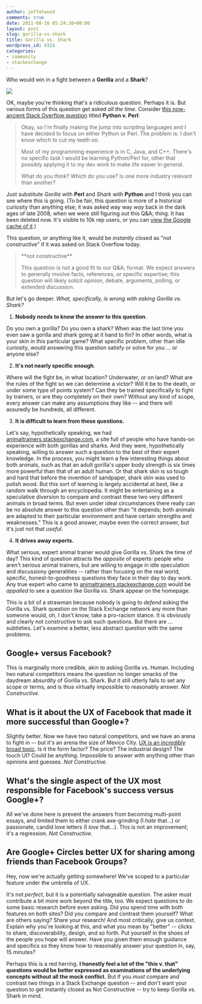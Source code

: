 ```yaml
---
author: jeffatwood
comments: true
date: 2011-08-16 05:24:38+00:00
layout: post
slug: gorilla-vs-shark
title: Gorilla vs. Shark
wordpress_id: 9324
categories:
- community
- stackexchange
---
```


Who would win in a fight between a **Gorilla** and a **Shark**?

[![](http://blog.stackoverflow.com/wp-content/uploads/gorilla-vs-shark.png)](http://www.topatoco.com/merchant.mvc?Screen=PROD&Store_Code=TO&Product_Code=RB-HIGHFIVE&Category_Code=RB)

OK, maybe you're thinking that's a ridiculous question. Perhaps it is. But various forms of this question get asked _all the time_. Consider [this now-ancient Stack Overflow question](http://webcache.googleusercontent.com/search?q=cache:q-X6oyt_KVsJ:stackoverflow.com/questions/150043/python-v-perl+%22Okay,+so+I'm+finally+making+the+jump+into+scripting+languages+and+I+have+decided+to+focus+on+either+Python+or+Perl.%22&cd=1&hl=en&ct=clnk&gl=us&source=www.google.com) titled **Python v. Perl**:



<blockquote>
Okay, so I'm finally making the jump into scripting languages and I have decided to focus on either Python or Perl. The problem is: I don't know which to cut my teeth on.

Most of my programming experience is in C, Java, and C++. There's no specific task I would be learning Python/Perl for, other that possibly applying it to my dev work to make life easier in general.

What do you think? Which do you use? Is one more industry relevant than another?
</blockquote>



Just substitute _Gorilla_ with **Perl** and _Shark_ with **Python** and I think you can see where this is going. (To be fair, this question is more of a historical curiosity than anything else; it was asked way way _way_ back in the dark ages of late 2008, when we were still figuring out this Q&A; thing. It has been deleted now. It's visible to 10k rep users, or you can [view the Google cache of it](http://webcache.googleusercontent.com/search?q=cache:q-X6oyt_KVsJ:stackoverflow.com/questions/150043/python-v-perl+%22Okay,+so+I'm+finally+making+the+jump+into+scripting+languages+and+I+have+decided+to+focus+on+either+Python+or+Perl.%22&cd=1&hl=en&ct=clnk&gl=us&source=www.google.com).)

This question, or anything like it, would be _instantly_ closed as "not constructive" if it was asked on Stack Overflow today.



<blockquote>
**not constructive**

This question is not a good fit to our Q&A; format. We expect answers to generally involve facts, references, or specific expertise; this question will likely solicit opinion, debate, arguments, polling, or extended discussion.
</blockquote>



But let's go deeper. _What, specifically, is wrong with asking Gorilla vs. Shark?_





  1. **Nobody _needs_ to know the answer to this question**. 

Do you own a gorilla? Do you own a shark? When was the last time you even saw a gorilla and shark going at it hand to fin? In other words, what is your skin in this particular game? What specific problem, other than idle curiosity, would answering this question satisfy or solve for you ... or anyone else?


  2. **It's not nearly specific enough**.

Where will the fight be, in what location? Underwater, or on land? What are the rules of the fight so we can determine a victor? Will it be to the death, or under some type of points system? Can they be trained specifically to fight by trainers, or are they completely on their own? Without any kind of scope, every answer can make any assumptions they like -- and there will assuredly be hundreds, all different.


  3. **It is difficult to learn from these questions.**

Let's say, hypothetically speaking, we had [animaltrainers.stackexchange.com](http://sadtrombone.com/), a site full of people who have hands-on experience with both gorillas and sharks. And they were, hypothetically speaking, willing to answer such a question to the best of their expert knowledge. In the process, you might learn a few interesting things about both animals, such as that an adult gorilla's upper body strength is six times more powerful than that of an adult human. Or that shark skin is so tough and hard that before the invention of sandpaper, shark skin was used to polish wood. But this sort of learning is largely accidental at best, like a random walk through an encyclopedia. It might be entertaining as a speculative diversion to compare and contrast these two very different animals in broad terms. But even under ideal circumstances there really can be no absolute answer to this question other than "it depends; both animals are adapted to their particular environment and have certain strengths and weaknesses." This is a good answer, maybe even the correct answer, but it's just not that _useful_.


  4. **It drives away experts.**

What serious, expert animal trainer would give Gorilla vs. Shark the time of day? This kind of question attracts the _opposite_ of experts: people who aren't serious animal trainers, but are willing to engage in idle speculation and discussiony generalities -- rather than focusing on the real world, specific, honest-to-goodness questions they face in their day to day work. Any true expert who came to [animaltrainers.stackexchange.com](http://sadtrombone.com/) would be _appalled_ to see a question like Gorilla vs. Shark appear on the homepage.



This is a bit of a strawman because nobody is going to _defend_ asking the Gorilla vs. Shark question on the Stack Exchange network any more than someone would, oh, I don't know, take a pro-racism stance. It is obviously and clearly not constructive to ask such questions. But there are ... subtleties. Let's examine a better, less abstract question with the same problems.



## Google+ versus Facebook?



This is marginally more credible, akin to asking Gorilla vs. Human. Including two natural competitors means the question no longer smacks of the daydream absurdity of Gorilla vs. Shark. But it still utterly fails to set any scope or terms, and is thus virtually impossible to reasonably answer. _Not Constructive._



## What is it about the UX of Facebook that made it more successful than Google+?



Slightly better. Now we have two natural competitors, and we have an arena to fight in -- but it's an arena the size of Mexico City. [UX is an _incredibly_ broad topic](http://ux.stackexchange.com). Is it the form factor? The price? The industrial design? The touch UI? Could be anything. Impossible to answer with anything other than opinions and guesses. _Not Constructive._



## What's the single aspect of the UX most responsible for Facebook's success versus Google+?



All we've done here is prevent the answers from becoming multi-point essays, and limited them to either crank axe-grinding (I _hate_ that...) or passionate, candid love letters (I _love_ that...). This is not an improvement; it's a regression. _Not Constructive._



## Are Google+ Circles better UX for sharing among friends than Facebook Groups?



Hey, now we're actually getting somewhere! We've scoped to a particular feature under the umbrella of UX.

It's not _perfect_, but it is a potentially salvageable question. The asker must contribute a bit more work beyond the title, too. We expect questions to do some basic research before even asking. Did you spend time with both features on both sites? Did you compare and contrast them yourself? What are others saying? Share your research! And most critically, give us context. Explain why you're looking at this, and what you mean by "better" -- clicks to share, discoverability, design, and so forth. Put yourself in the shoes of the people you hope will answer. Have you given them enough guidance and specifics so they know how to reasonably answer your question in, say, 15 minutes?

Perhaps this is a red herring. **I honestly feel a lot of the "this v. that" questions would be better expressed as examinations of the underlying concepts without all the mock conflict.** But if you _must_ compare and contrast two things in a Stack Exchange question -- and don't want your question to get instantly closed as Not Constructive -- try to keep Gorilla vs. Shark in mind.
